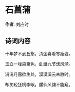 # 石菖蒲

**作者**: 刘应时

## 诗词内容

十年梦不到丘壑，清坐喜看寒瘦姿。

玉立一峰森黛色，虬蟠九节漾风漪。

涓涓月露欲生处，漠漠溪云未散时。

却笑轻狂桃李眼，臞仙风韵不能窥。

